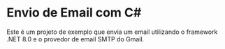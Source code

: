 
# Envio de Email com C#

Este é um projeto de exemplo que envia um email utilizando o framework .NET 8.0 e o provedor de email SMTP do Gmail. 



